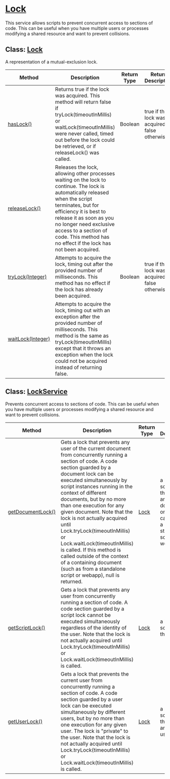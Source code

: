 # [Lock](https://developers.google.com/apps-script/reference/lock)

This service allows scripts to prevent concurrent access to sections of code. This can be useful when you have multiple users or processes modifying a shared resource and want to prevent collisions.

## Class: [Lock](https://developers.google.com/apps-script/reference/lock/lock)

A representation of a mutual-exclusion lock.

| Method | Description | Return Type | Return Description | Status | Implementation |
|--- |--- |--- |--- |--- |--- |
| [hasLock()](https://developers.google.com/apps-script/reference/lock/lock#hasLock()) | Returns true if the lock was acquired. This method will return false if tryLock(timeoutInMillis) or waitLock(timeoutInMillis) were never called, timed out before the lock could be retrieved, or if releaseLock() was called. | Boolean | true if the lock was acquired, false otherwise | completed | [link](../src/services/lock/fakelock.js#L20) |
| [releaseLock()](https://developers.google.com/apps-script/reference/lock/lock#releaseLock()) | Releases the lock, allowing other processes waiting on the lock to continue. The lock is automatically released when the script terminates, but for efficiency it is best to release it as soon as you no longer need exclusive access to a section of code. This method has no effect if the lock has not been acquired. |  |  | completed | [link](../src/services/lock/fakelock.js#L27) |
| [tryLock(Integer)](https://developers.google.com/apps-script/reference/lock/lock#tryLock(Integer)) | Attempts to acquire the lock, timing out after the provided number of milliseconds. This method has no effect if the lock has already been acquired. | Boolean | true if the lock was acquired, false otherwise | completed | [link](../src/services/lock/fakelock.js#L36) |
| [waitLock(Integer)](https://developers.google.com/apps-script/reference/lock/lock#waitLock(Integer)) | Attempts to acquire the lock, timing out with an exception after the provided number of milliseconds. This method is the same as tryLock(timeoutInMillis) except that it throws an exception when the lock could not be acquired instead of returning false. |  |  | completed | [link](../src/services/lock/fakelock.js#L52) |

## Class: [LockService](https://developers.google.com/apps-script/reference/lock/lock-service)

Prevents concurrent access to sections of code. This can be useful when you have multiple users or processes modifying a shared resource and want to prevent collisions.

| Method | Description | Return Type | Return Description | Status | Implementation |
|--- |--- |--- |--- |--- |--- |
| [getDocumentLock()](https://developers.google.com/apps-script/reference/lock/lock-service#getDocumentLock()) | Gets a lock that prevents any user of the current document from concurrently running a section of code. A code section guarded by a document lock can be executed simultaneously by script instances running in the context of different documents, but by no more than one execution for any given document. Note that the lock is not actually acquired until Lock.tryLock(timeoutInMillis) or Lock.waitLock(timeoutInMillis) is called. If this method is called outside of the context of a containing document (such as from a standalone script or webapp), null is returned. | [Lock](#class-lock) | a lock scoped to the script and current document, or null if called from a standalone script or webapp | completed | [link](../src/services/lock/fakelockservice.js#L22) |
| [getScriptLock()](https://developers.google.com/apps-script/reference/lock/lock-service#getScriptLock()) | Gets a lock that prevents any user from concurrently running a section of code. A code section guarded by a script lock cannot be executed simultaneously regardless of the identity of the user. Note that the lock is not actually acquired until Lock.tryLock(timeoutInMillis) or Lock.waitLock(timeoutInMillis) is called. | [Lock](#class-lock) | a lock scoped to the script | completed | [link](../src/services/lock/fakelockservice.js#L32) |
| [getUserLock()](https://developers.google.com/apps-script/reference/lock/lock-service#getUserLock()) | Gets a lock that prevents the current user from concurrently running a section of code. A code section guarded by a user lock can be executed simultaneously by different users, but by no more than one execution for any given user. The lock is "private" to the user. Note that the lock is not actually acquired until Lock.tryLock(timeoutInMillis) or Lock.waitLock(timeoutInMillis) is called. | [Lock](#class-lock) | a lock scoped to the script and current user | completed | [link](../src/services/lock/fakelockservice.js#L29) |

